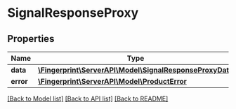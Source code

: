 # SignalResponseProxy

## Properties
Name | Type | Description | Notes
------------ | ------------- | ------------- | -------------
**data** | [**\Fingerprint\ServerAPI\Model\SignalResponseProxyData**](SignalResponseProxyData.md) |  | [optional] 
**error** | [**\Fingerprint\ServerAPI\Model\ProductError**](ProductError.md) |  | [optional] 

[[Back to Model list]](../../README.md#documentation-for-models) [[Back to API list]](../../README.md#documentation-for-api-endpoints) [[Back to README]](../../README.md)

